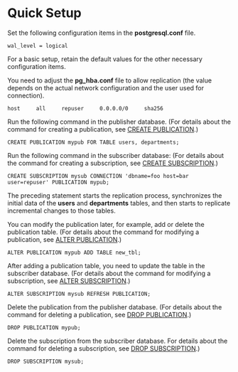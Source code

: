 # Quick Setup<a name="EN-US_TOPIC_0289900926"></a>

Set the following configuration items in the **postgresql.conf** file.
```
wal_level = logical
```
For a basic setup, retain the default values for the other necessary configuration items.

You need to adjust the **pg\_hba.conf** file to allow replication (the value depends on the actual network configuration and the user used for connection).
```
host     all     repuser     0.0.0.0/0     sha256
```
Run the following command in the publisher database. (For details about the command for creating a publication, see [CREATE PUBLICATION](../SQLReference/create-publication.md).)
```
CREATE PUBLICATION mypub FOR TABLE users, departments;
```
Run the following command in the subscriber database: (For details about the command for creating a subscription, see [CREATE SUBSCRIPTION](../SQLReference/create-subscription.md).)
```
CREATE SUBSCRIPTION mysub CONNECTION 'dbname=foo host=bar user=repuser' PUBLICATION mypub;
```
The preceding statement starts the replication process, synchronizes the initial data of the **users** and **departments** tables, and then starts to replicate incremental changes to those tables.

You can modify the publication later, for example, add or delete the publication table. (For details about the command for modifying a publication, see [ALTER PUBLICATION](../SQLReference/alter-publication.md).)
```
ALTER PUBLICATION mypub ADD TABLE new_tbl;
```
After adding a publication table, you need to update the table in the subscriber database. (For details about the command for modifying a subscription, see [ALTER SUBSCRIPTION](../SQLReference/alter-subscription.md).)
```
ALTER SUBSCRIPTION mysub REFRESH PUBLICATION;
```
Delete the publication from the publisher database. (For details about the command for deleting a publication, see [DROP PUBLICATION](../SQLReference/drop-publication.md).)
```
DROP PUBLICATION mypub;
```
Delete the subscription from the subscriber database. For details about the command for deleting a subscription, see [DROP SUBSCRIPTION](../SQLReference/drop-subscription.md).)
```
DROP SUBSCRIPTION mysub;
```

